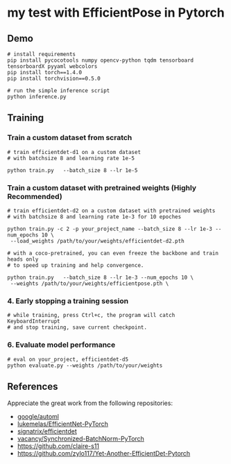 # my test with EfficientPose in Pytorch

## Demo

    # install requirements
    pip install pycocotools numpy opencv-python tqdm tensorboard tensorboardX pyyaml webcolors
    pip install torch==1.4.0
    pip install torchvision==0.5.0
     
    # run the simple inference script
    python inference.py

## Training

###  Train a custom dataset from scratch

    # train efficientdet-d1 on a custom dataset 
    # with batchsize 8 and learning rate 1e-5
    
    python train.py   --batch_size 8 --lr 1e-5

### Train a custom dataset with pretrained weights (Highly Recommended)

    # train efficientdet-d2 on a custom dataset with pretrained weights
    # with batchsize 8 and learning rate 1e-3 for 10 epoches
    
    python train.py -c 2 -p your_project_name --batch_size 8 --lr 1e-3 --num_epochs 10 \
     --load_weights /path/to/your/weights/efficientdet-d2.pth
    
    # with a coco-pretrained, you can even freeze the backbone and train heads only
    # to speed up training and help convergence.
    
    python train.py   --batch_size 8 --lr 1e-3 --num_epochs 10 \
     --weights /path/to/your/weights/efficientpose.pth \

### 4. Early stopping a training session

    # while training, press Ctrl+c, the program will catch KeyboardInterrupt
    # and stop training, save current checkpoint.

### 6. Evaluate model performance

    # eval on your_project, efficientdet-d5
    python evaluate.py --weights /path/to/your/weights





## References

Appreciate the great work from the following repositories:

- [google/automl](https://github.com/google/automl)
- [lukemelas/EfficientNet-PyTorch](https://github.com/lukemelas/EfficientNet-PyTorch)
- [signatrix/efficientdet](https://github.com/signatrix/efficientdet)
- [vacancy/Synchronized-BatchNorm-PyTorch](https://github.com/vacancy/Synchronized-BatchNorm-PyTorch)
- https://github.com/claire-s11
- https://github.com/zylo117/Yet-Another-EfficientDet-Pytorch

